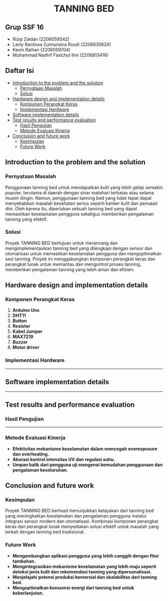 <h1 align="center">TANNING BED</h1>

## Grup SSF 16
- Rizqi Zaidan (2206059342)
- Lavly Rantissa Zunnuraina Rusdi (2206830624)
- Kevin Raihan (2206059704)
- Muhammad Nadhif Fasichul Ilmi (2206813416)

## Daftar Isi
- [Introduction to the problem and the solution](#introduction-to-the-problem-and-the-solution)
  - [Pernyataan Masalah](#pernyataan-masalah)
  - [Solusi](#solusi)
- [Hardware design and implementation details](#hardware-design-and-implementation-details)
  - [Komponen Perangkat Keras](#komponen-perangkat-keras)
  - [Implementasi Hardware](#implementasi-hardware)
- [Software implementation details](#software-implementation-details)
- [Test results and performance evaluation](#test-results-and-performance-evaluation)
  - [Hasil Pengujian](#hasil-pengujian)
  - [Metode Evaluasi Kinerja](#metode-evaluasi-kinerja)
- [Conclusion and future work](#conclusion-and-future-work)
  - [Kesimpulan](#kesimpulan)
  - [Future Work](#future-work)

## Introduction to the problem and the solution
### Pernyataan Masalah
Penggunaan tanning bed untuk mendapatkan kulit yang lebih gelap semakin populer, terutama di daerah dengan sinar matahari terbatas atau selama musim dingin. Namun, penggunaan tanning bed yang tidak tepat dapat menyebabkan masalah kesehatan serius seperti kanker kulit dan penuaan dini. Oleh karena itu, diperlukan sebuah tanning bed yang dapat memastikan keselamatan pengguna sekaligus memberikan pengalaman tanning yang efektif.

### Solusi
Proyek TANNING BED bertujuan untuk merancang dan mengimplementasikan tanning bed yang dilengkapi dengan sensor dan otomatisasi untuk memastikan keselamatan pengguna dan mengoptimalkan sesi tanning. Proyek ini menggabungkan komponen perangkat keras dan perangkat lunak untuk memantau dan mengontrol proses tanning, memberikan pengalaman tanning yang lebih aman dan efisien.

## Hardware design and implementation details
### Komponen Perangkat Keras
1. **Arduino Uno**
2. **DHT11**
3. **Button**
4. **Resistor**
5. **Kabel Jumper**
6. **MAX7219**
7. **Buzzer**
8. **Motor driver**

### Implementasi Hardware
** **

## Software implementation details
** **

## Test results and performance evaluation
### Hasil Pengujian
** **

### Metode Evaluasi Kinerja
- **Efektivitas mekanisme keselamatan dalam mencegah overexposure dan overheating.**
- **Akurasi kontrol intensitas UV dan regulasi suhu.**
- **Umpan balik dari pengguna uji mengenai kemudahan penggunaan dan pengalaman keseluruhan.**

## Conclusion and future work
### Kesimpulan
Proyek TANNING BED berhasil menunjukkan kelayakan dari tanning bed yang meningkatkan keselamatan dan pengalaman pengguna melalui integrasi sensor modern dan otomatisasi. Kombinasi komponen perangkat keras dan perangkat lunak menyediakan solusi efektif untuk masalah yang terkait dengan tanning bed tradisional.

### Future Work
- **Mengembangkan aplikasi pengguna yang lebih canggih dengan fitur tambahan.**
- **Mengintegrasikan mekanisme keselamatan yang lebih maju seperti deteksi jenis kulit dan rekomendasi tanning yang dipersonalisasi.**
- **Menjelajahi potensi produksi komersial dan skalabilitas dari tanning bed.**
- **Mengoptimalkan konsumsi energi dari tanning bed untuk keberlanjutan.**

